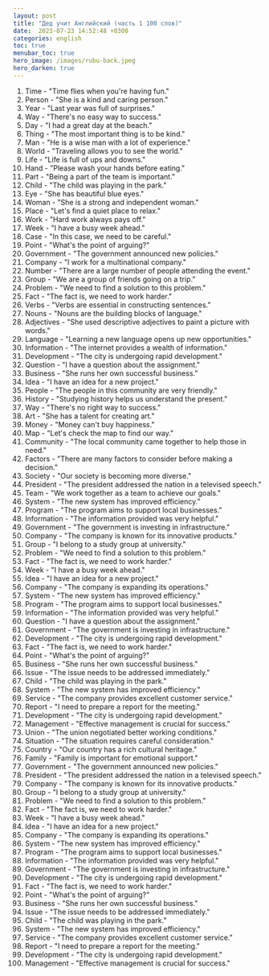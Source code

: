 ```yaml
---
layout: post
title: "Дед учит Английский (часть 1 100 слов)"
date:  2023-07-23 14:52:48 +0300
categories: english
toc: true
menubar_toc: true
hero_image: /images/rubu-back.jpeg
hero_darken: true
---
```


1. Time - "Time flies when you're having fun."
2. Person - "She is a kind and caring person."
3. Year - "Last year was full of surprises."
4. Way - "There's no easy way to success."
5. Day - "I had a great day at the beach."
6. Thing - "The most important thing is to be kind."
7. Man - "He is a wise man with a lot of experience."
8. World - "Traveling allows you to see the world."
9. Life - "Life is full of ups and downs."
10. Hand - "Please wash your hands before eating."
11. Part - "Being a part of the team is important."
12. Child - "The child was playing in the park."
13. Eye - "She has beautiful blue eyes."
14. Woman - "She is a strong and independent woman."
15. Place - "Let's find a quiet place to relax."
16. Work - "Hard work always pays off."
17. Week - "I have a busy week ahead."
18. Case - "In this case, we need to be careful."
19. Point - "What's the point of arguing?"
20. Government - "The government announced new policies."
21. Company - "I work for a multinational company."
22. Number - "There are a large number of people attending the event."
23. Group - "We are a group of friends going on a trip."
24. Problem - "We need to find a solution to this problem."
25. Fact - "The fact is, we need to work harder."
26. Verbs - "Verbs are essential in constructing sentences."
27. Nouns - "Nouns are the building blocks of language."
28. Adjectives - "She used descriptive adjectives to paint a picture with words."
29. Language - "Learning a new language opens up new opportunities."
30. Information - "The internet provides a wealth of information."
31. Development - "The city is undergoing rapid development."
32. Question - "I have a question about the assignment."
33. Business - "She runs her own successful business."
34. Idea - "I have an idea for a new project."
35. People - "The people in this community are very friendly."
36. History - "Studying history helps us understand the present."
37. Way - "There's no right way to success."
38. Art - "She has a talent for creating art."
39. Money - "Money can't buy happiness."
40. Map - "Let's check the map to find our way."
41. Community - "The local community came together to help those in need."
42. Factors - "There are many factors to consider before making a decision."
43. Society - "Our society is becoming more diverse."
44. President - "The president addressed the nation in a televised speech."
45. Team - "We work together as a team to achieve our goals."
46. System - "The new system has improved efficiency."
47. Program - "The program aims to support local businesses."
48. Information - "The information provided was very helpful."
49. Government - "The government is investing in infrastructure."
50. Company - "The company is known for its innovative products."
51. Group - "I belong to a study group at university."
52. Problem - "We need to find a solution to this problem."
53. Fact - "The fact is, we need to work harder."
54. Week - "I have a busy week ahead."
55. Idea - "I have an idea for a new project."
56. Company - "The company is expanding its operations."
57. System - "The new system has improved efficiency."
58. Program - "The program aims to support local businesses."
59. Information - "The information provided was very helpful."
60. Question - "I have a question about the assignment."
61. Government - "The government is investing in infrastructure."
62. Development - "The city is undergoing rapid development."
63. Fact - "The fact is, we need to work harder."
64. Point - "What's the point of arguing?"
65. Business - "She runs her own successful business."
66. Issue - "The issue needs to be addressed immediately."
67. Child - "The child was playing in the park."
68. System - "The new system has improved efficiency."
69. Service - "The company provides excellent customer service."
70. Report - "I need to prepare a report for the meeting."
71. Development - "The city is undergoing rapid development."
72. Management - "Effective management is crucial for success."
73. Union - "The union negotiated better working conditions."
74. Situation - "The situation requires careful consideration."
75. Country - "Our country has a rich cultural heritage."
76. Family - "Family is important for emotional support."
77. Government - "The government announced new policies."
78. President - "The president addressed the nation in a televised speech."
79. Company - "The company is known for its innovative products."
80. Group - "I belong to a study group at university."
81. Problem - "We need to find a solution to this problem."
82. Fact - "The fact is, we need to work harder."
83. Week - "I have a busy week ahead."
84. Idea - "I have an idea for a new project."
85. Company - "The company is expanding its operations."
86. System - "The new system has improved efficiency."
87. Program - "The program aims to support local businesses."
88. Information - "The information provided was very helpful."
89. Government - "The government is investing in infrastructure."
90. Development - "The city is undergoing rapid development."
91. Fact - "The fact is, we need to work harder."
92. Point - "What's the point of arguing?"
93. Business - "She runs her own successful business."
94. Issue - "The issue needs to be addressed immediately."
95. Child - "The child was playing in the park."
96. System - "The new system has improved efficiency."
97. Service - "The company provides excellent customer service."
98. Report - "I need to prepare a report for the meeting."
99. Development - "The city is undergoing rapid development."
100. Management - "Effective management is crucial for success."